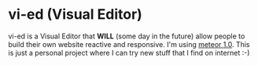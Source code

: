 # vi-ed (Visual Editor)

vi-ed is a Visual Editor that **WILL** (some day in the future) allow people to build their own website reactive and responsive.
I'm using [meteor 1.0](https://www.meteor.com/). This is just a personal project where I can try new stuff that I find on internet :-)